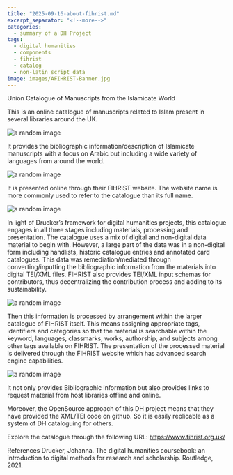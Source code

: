 ```yaml
---
title: "2025-09-16-about-fihrist.md"
excerpt_separator: "<!--more-->"
categories:
  - summary of a DH Project
tags:
  - digital humanities
  - components
  - fihrist
  - catalog
  - non-latin script data
image: images/AFIHRIST-Banner.jpg
---
```


Union Catalogue of Manuscripts from the Islamicate World

<!--more-->

This is an online catalogue of manuscripts related to Islam present in several libraries around the UK. 

![a random image]({{site.baseurl}}images/AFIHRIST-UK-Libraries.png)

It provides the bibliographic information/description of Islamicate manuscripts with a focus on Arabic 
but including a wide variety of languages from around the world. 

![a random image]({{site.baseurl}}images/AFIHRIST-Languages.png)

It is presented online through their FIHRIST website. The website name is more commonly used to refer to the catalogue than its full name.

![a random image]({{site.baseurl}}images/AFIHRIST-Logo.png)

In light of Drucker’s framework for digital humanities projects, this catalogue engages in 
all three stages including materials, processing and presentation. 
The catalogue uses a mix of digital and non-digital data material to begin with.
However, a large part of the data was in a non-digital form including handlists, historic catalogue entries and annotated card catalogues. 
This data was remediation/mediated through converting/inputting the bibliographic information from the materials into digital TEI/XML files. 
FIHRIST also provides TEI/XML input schemas for contributors, thus decentralizing the contribution process and adding to its sustainability.

![a random image]({{site.baseurl}}images/AFIHRIST-Decentralize.png)

Then this information is processed by arrangement within the larger catalogue of FIHRIST itself.
This means assigning appropriate tags, identifiers and categories so that the material is searchable within the keyword, 
languages, classmarks, works, authorship, and subjects among other tags available on FIHRIST.
The presentation of the processed material is delivered through the FIHRIST website which has advanced search engine capabilities.

![a random image]({{site.baseurl}}images/AFIHRIST-SearchEngine.png)

It not only provides Bibliographic information but also provides links to request material from host libraries offline and online. 

Moreover, the OpenSource approach of this DH project means that they have provided the XML/TEI code on github. 
So it is easily replicable as a system of DH cataloguing for others.

Explore the catalogue through the following URL: https://www.fihrist.org.uk/

References
Drucker, Johanna. The digital humanities coursebook: an introduction to digital methods for research and scholarship. Routledge, 2021.
